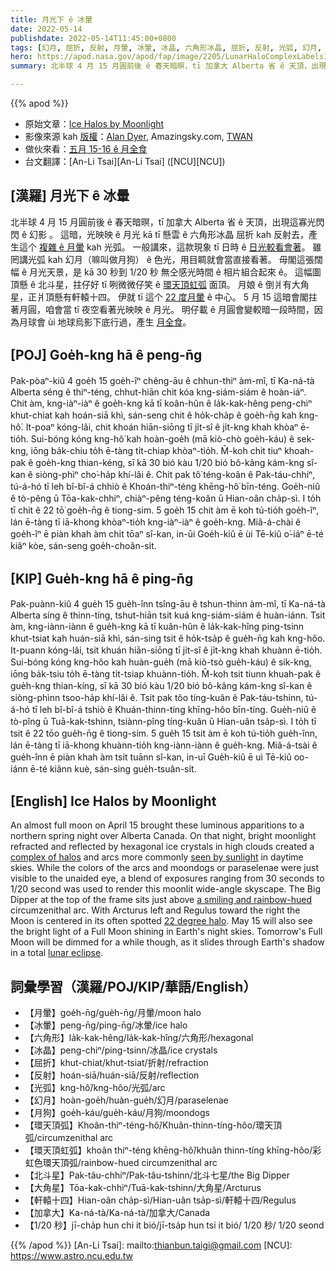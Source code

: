 ```yaml
---
title: 月光下 ê 冰暈
date: 2022-05-14
publishdate: 2022-05-14T11:45:00+0800
tags: [幻月, 屈折, 反射, 月暈, 冰暈, 冰晶, 六角形冰晶, 屈折, 反射, 光弧, 幻月, 月狗, 環天頂弧, 環天頂虹弧, 北斗星, 大角星, 軒轅十四]
hero: https://apod.nasa.gov/apod/fap/image/2205/LunarHaloComplexLabels1024.jpg
summary: 北半球 4 月 15 月圓前後 ê 春天暗暝，tī 加拿大 Alberta 省 ê 天頂，出現這寡光閃閃 ê 幻影 。

---
```


{{% apod %}}

- 原始文章：[Ice Halos by Moonlight](https://apod.nasa.gov/apod/ap220514.html)
- 影像來源 kah [版權][copyright]：[Alan Dyer](http://www.amazingsky.com/), Amazingsky.com, [TWAN](http://www.twanight.org/)
- 做伙來看：[五月 15-16 ê 月全食](https://moon.nasa.gov/news/172/what-you-need-to-know-about-the-lunar-eclipse/)
- 台文翻譯：[An-Li Tsai][An-Li Tsai] ([NCU][NCU])

## [漢羅] 月光下 ê 冰暈
北半球 4 月 15 月圓前後 ê 春天暗暝，tī 加拿大 Alberta 省 ê 天頂，出現這寡光閃閃 ê 幻影 。
這暗，光映映 ê 月光 kā tī 懸雲 ê 六角形冰晶 屈折 kah 反射去，產生這个 [複雜 ê 月暈][complex of halos] kah 光弧。
一般講來，這款現象 tī 日時 ê [日光較看會著][seen by sunlight]。
雖罔講光弧 kah 幻月（嘛叫做月狗） ê 色光，用目睭就會當直接看著。
毋閣這張闊幅 ê 月光天景，是 kā 30 秒到 1/20 秒 無仝感光時間 ê 相片組合起來 ê。
這幅圖頂懸 ê 北斗星，拄仔好 tī 咧微微仔笑 ê [環天頂虹弧][a smiling and rainbow-hued t] 面頂。
月娘 ê 倒爿有大角星，正爿頂懸有軒轅十四。
伊就 tī 這个 [22 度月暈][22 degree halo] ê 中心。
5 月 15 這暗會閣拄著月圓，咱會當 tī 夜空看著光映映 ê 月光。
明仔載 ê 月圓會變較暗一段時間，因為月球會 ùi 地球烏影下底行過，產生 [月全食][lunar eclipse]。

## [POJ] Goe̍h-kng hā ê peng-n̄g
Pak-pòaⁿ-kiû 4 goe̍h 15 goe̍h-îⁿ chêng-āu ê chhun-thiⁿ àm-mî, tī Ka-ná-tà Alberta séng ê thiⁿ-téng, chhut-hiān chit kóa kng-siám-siám ê hoàn-iáⁿ.
Chit àm, kng-iàⁿ-iàⁿ ê goe̍h-kng kā tī koân-hûn ê la̍k-kak-hêng peng-chiⁿ khut-chiat kah hoán-siā khì, sán-seng chit ê ho̍k-cha̍p ê goe̍h-n̄g kah kng-hô͘.
It-poaⁿ kóng-lâi, chit khoán hiān-siōng tī ji̍t-sî ê ji̍t-kng khah khòaⁿ ē-tio̍h.
Sui-bóng kóng kng-hô͘ kah hoàn-goe̍h (mā kiò-chò goe̍h-káu) ê sek-kng, iōng ba̍k-chiu to̍h ē-tàng ti̍t-chiap khòaⁿ-tio̍h.
M̄-koh chit tiuⁿ khoah-pak ê goe̍h-kng thian-kéng, sī kā 30 bió kàu 1/20 bió bô-kâng kám-kng sî-kan ê siòng-phìⁿ cho͘-ha̍p khí-lâi ê.
Chit pak tô͘ téng-koân ê Pak-táu-chhiⁿ, tú-á-hó tī leh bî-bî-á chhiò ê Khoán-thiⁿ-téng khēng-hô͘ bīn-téng.
Goe̍h-niû ê tò-pêng ū Tōa-kak-chhiⁿ, chiàⁿ-pêng téng-koân ū Hian-oân cha̍p-sì.
I to̍h tī chit ê 22 tō͘ goe̍h-n̄g ê tiong-sim.
5 goe̍h 15 chit àm ē koh tú-tio̍h goe̍h-îⁿ, lán ē-tàng tī iā-khong khòaⁿ-tio̍h kng-iàⁿ-iàⁿ ê goe̍h-kng.
Miâ-á-chài ê goe̍h-îⁿ ē piàn khah àm chi̍t tōaⁿ sî-kan, in-ūi Goe̍h-kiû ē ùi Tē-kiû o͘-iáⁿ ē-té kiâⁿ kòe, sán-seng goe̍h-choân-si̍t.

## [KIP] Gue̍h-kng hā ê ping-n̄g
Pak-puànn-kiû 4 gue̍h 15 gue̍h-înn tsîng-āu ê tshun-thinn àm-mî, tī Ka-ná-tà Alberta síng ê thinn-tíng, tshut-hiān tsit kuá kng-siám-siám ê huàn-iánn.
Tsit àm, kng-iànn-iànn ê gue̍h-kng kā tī kuân-hûn ê la̍k-kak-hîng ping-tsinn khut-tsiat kah huán-siā khì, sán-sing tsit ê ho̍k-tsa̍p ê gue̍h-n̄g kah kng-hôo.
It-puann kóng-lâi, tsit khuán hiān-siōng tī ji̍t-sî ê ji̍t-kng khah khuànn ē-tio̍h.
Sui-bóng kóng kng-hôo kah huàn-gue̍h (mā kiò-tsò gue̍h-káu) ê sik-kng, iōng ba̍k-tsiu to̍h ē-tàng ti̍t-tsiap khuànn-tio̍h.
M̄-koh tsit tiunn khuah-pak ê gue̍h-kng thian-kíng, sī kā 30 bió kàu 1/20 bió bô-kâng kám-kng sî-kan ê siòng-phìnn tsoo-ha̍p khí-lâi ê.
Tsit pak tôo tíng-kuân ê Pak-táu-tshinn, tú-á-hó tī leh bî-bî-á tshiò ê Khuán-thinn-tíng khīng-hôo bīn-tíng.
Gue̍h-niû ê tò-pîng ū Tuā-kak-tshinn, tsiànn-pîng tíng-kuân ū Hian-uân tsa̍p-sì.
I to̍h tī tsit ê 22 tōo gue̍h-n̄g ê tiong-sim.
5 gue̍h 15 tsit àm ē koh tú-tio̍h gue̍h-înn, lán ē-tàng tī iā-khong khuànn-tio̍h kng-iànn-iànn ê gue̍h-kng.
Miâ-á-tsài ê gue̍h-înn ē piàn khah àm tsi̍t tuānn sî-kan, in-uī Gue̍h-kiû ē uì Tē-kiû oo-iánn ē-té kiânn kuè, sán-sing gue̍h-tsuân-si̍t.

## [English] Ice Halos by Moonlight


An almost full moon on April 15 brought these luminous apparitions to a northern spring night over Alberta Canada.
On that night, bright moonlight refracted and reflected by hexagonal ice crystals in high clouds created a [complex of halos][complex of halos] and arcs more commonly [seen by sunlight][seen by sunlight] in daytime skies.
While the colors of the arcs and moondogs or paraselenae were just visible to the unaided eye, a blend of exposures ranging from 30 seconds to 1/20 second was used to render this moonlit wide-angle skyscape.
The Big Dipper at the top of the frame sits just above [a smiling and rainbow-hued][a smiling and rainbow-hued e] circumzenithal arc.
With Arcturus left and Regulus toward the right the Moon is centered in its often spotted [22 degree halo][22 degree halo].
May 15 will also see the bright light of a Full Moon shining in Earth's night skies.
Tomorrow's Full Moon will be dimmed for a while though, as it slides through Earth's shadow in a total [lunar eclipse][lunar eclipse].

## 詞彙學習（漢羅/POJ/KIP/華語/English）
- 【月暈】goe̍h-n̄g/gue̍h-n̄g/月暈/moon halo
- 【冰暈】peng-n̄g/ping-n̄g/冰暈/ice halo
- 【六角形】la̍k-kak-hêng/la̍k-kak-hîng/六角形/hexagonal
- 【冰晶】peng-chiⁿ/ping-tsinn/冰晶/ice crystals
- 【屈折】khut-chiat/khut-tsiat/折射/refraction
- 【反射】hoán-siā/huán-siā/反射/reflection
- 【光弧】kng-hô͘/kng-hôo/光弧/arc
- 【幻月】hoàn-goe̍h/huàn-gue̍h/幻月/paraselenae
- 【月狗】goe̍h-káu/gue̍h-káu/月狗/moondogs
- 【環天頂弧】Khoân-thiⁿ-téng-hô͘/Khuân-thinn-tíng-hôo/環天頂弧/circumzenithal arc
- 【環天頂虹弧】khoân thiⁿ-téng khēng-hô͘/khuân thinn-tíng khīng-hôo/彩虹色環天頂弧/rainbow-hued circumzenithal arc
- 【北斗星】Pak-tâu-chhiⁿ/Pak-tâu-tshinn/北斗七星/the Big Dipper
- 【大角星】Tōa-kak-chhiⁿ/Tuā-kak-tshinn/大角星/Arcturus
- 【軒轅十四】Hian-oân cha̍p-sì/Hian-uân tsa̍p-sì/軒轅十四/Regulus
- 【加拿大】Ka-ná-tà/Ka-ná-tà/加拿大/Canada
- 【1/20 秒】jī-cha̍p hun chi it bió/jī-tsa̍p hun tsi it bió/ 1/20 秒/ 1/20 seond

{{% /apod %}}
[An-Li Tsai]: mailto:thianbun.taigi@gmail.com
[NCU]: https://www.astro.ncu.edu.tw

[copyright]: https://apod.nasa.gov/apod/fap/lib/about_apod.html#srapply

[complex of halos]:https://en.wikipedia.org/wiki/Atmospheric_optics#Halos
[seen by sunlight]:https://apod.nasa.gov/apod/ap181221.html
[a smiling and rainbow-hued e]:https://apod.nasa.gov/apod/ap220311.html
[a smiling and rainbow-hued t]:https://apod.nasa.gov/apod/ap220311.html
[22 degree halo]:https://apod.nasa.gov/apod/ap150403.html
[lunar eclipse]:https://solarsystem.nasa.gov/eclipses/about-eclipses/types/#otp_lunar_eclipses
